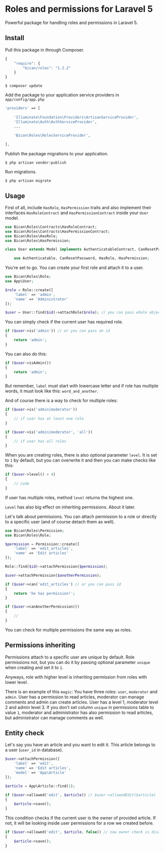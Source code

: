 # Roles and permissions for Laravel 5

Powerful package for handling roles and permissions in Laravel 5.

## Install

Pull this package in through Composer.

```js
{
    "require": {
        "bican/roles": "1.2.2"
    }
}
```

    $ composer update

Add the package to your application service providers in `app/config/app.php`

```php
'providers' => [
    
    'Illuminate\Foundation\Providers\ArtisanServiceProvider',
    'Illuminate\Auth\AuthServiceProvider',
    ...
    
    'Bican\Roles\RolesServiceProvider',

],
```

Publish the package migrations to your application.

    $ php artisan vendor:publish

Run migrations.

    $ php artisan migrate

## Usage

First of all, include `HasRole`, `HasPermission` traits and also implement their interfaces `HasRoleContract` and `HasPermissionContract` inside your `User` model.

```php
use Bican\Roles\Contracts\HasRoleContract;
use Bican\Roles\Contracts\HasPermissionContract;
use Bican\Roles\HasRole;
use Bican\Roles\HasPermission;

class User extends Model implements AuthenticatableContract, CanResetPasswordContract, HasRoleContract, HasPermissionContract {

	use Authenticatable, CanResetPassword, HasRole, HasPermission;
```

You're set to go. You can create your first role and attach it to a user.

```php
use Bican\Roles\Role;
use App\User;

$role = Role::create([
    'label' => 'admin',
    'name' => 'Administrator'
]);

$user = User::find($id)->attachRole($role); // you can pass whole object, or just id
```

You can simply check if the current user has required role.

```php
if ($user->is('admin')) // or you can pass an id
{
    return 'admin';
}
```

You can also do this:

```php
if ($user->isAdmin())
{
    return 'admin';
}

```

But remember, `label` must start with lowercase letter and if role has multiple words, it must look like this: `word_and_another`.

And of course there is a way to check for multiple roles:

```php
if ($user->is('admin|moderator'))
{
    // if user has at least one role
}

if ($user->is('admin|moderator', 'all'))
{
    // if user has all roles
}
```

When you are creating roles, there is also optional parameter `level`. It is set to `1` by default, but you can overwrite it and then you can make checks like this:
 
```php
if ($user->level() > 4)
{
    // code
}
```

If user has multiple roles, method `level` returns the highest one.

`Level` has also big effect on inheriting permissions. About it later.

Let's talk about permissions. You can attach permission to a role or directly to a specific user (and of course detach them as well).

```php
use Bican\Roles\Permission;
use Bican\Roles\Role;

$permission = Permission::create([
    'label' => 'edit_articles',
    'name' => 'Edit articles'
]);

Role::find($id)->attachPermission($permission);

$user->attachPermission($anotherPermission);

if ($user->can('edit_articles') // or you can pass id
{
    return 'he has permission!';
}

if ($user->canAnotherPermission())
{
    //
}

```

You can check for multiple permissions the same way as roles.

## Permissions inheriting

Permissions attach to a specific user are unique by default. Role permissions not, but you can do it by passing optional parameter `unique` when creating and set it to `1`.

Anyways, role with higher level is inheriting permission from roles with lower level.

There is an example of this `magic`: You have three roles: `user`, `moderator` and `admin`. User has a permission to read articles, moderator can manage comments and admin can create articles. User has a level 1, moderator level 2 and admin level 3. If you don't set column `unique` in permissions table to value `1`, moderator and administrator has also permission to read articles, but administrator can manage comments as well.

## Entity check

Let's say you have an article and you want to edit it. This article belongs to a user (`user_id` in database).

```php
$user->attachPermission([
    'label' => 'edit',
    'name' => 'Edit articles',
    'model' => 'App\Article'
]);

$article = App\Article::find(1);

if ($user->allowed('edit', $article)) // $user->allowedEdit($article)
{
    $article->save();
}
```

This condition checks if the current user is the owner of provided article. If not, it will be looking inside user permissions for a row we created before.

```php
if ($user->allowed('edit', $article, false)) // now owner check is disabled
{
    $article->save();
}
```



